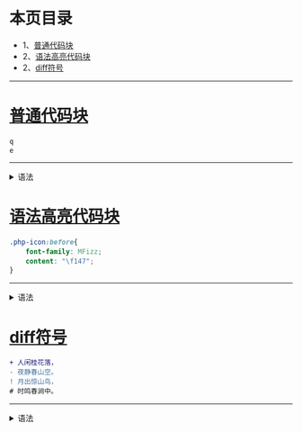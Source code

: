 # 本页目录
- 1、[普通代码块](#Markdown-01)
- 2、[语法高亮代码块](#Markdown-02)
- 2、[diff符号](#Markdown-03)


***

# <a name="Markdown-01" href="#" >普通代码块</a>

```
q
e
```

***

<details>
<summary>语法</summary>


![](image/10-1.png)

</details>

# <a name="Markdown-02" href="#" >语法高亮代码块</a>


```css
.php-icon:before{
    font-family: MFizz;
    content: "\f147";
}
```

***

<details>
<summary>语法</summary>


![](image/10-2.png)

> 三个反引号后面写对应得代号，如

![](image/10-3.png)

</details>

# <a name="Markdown-01" href="#" >diff符号</a>



```diff
+ 人闲桂花落，
- 夜静春山空。
! 月出惊山鸟，
# 时鸣春涧中。
```

***

<details>
<summary>语法</summary>

![](image/10-4.png)

</details>